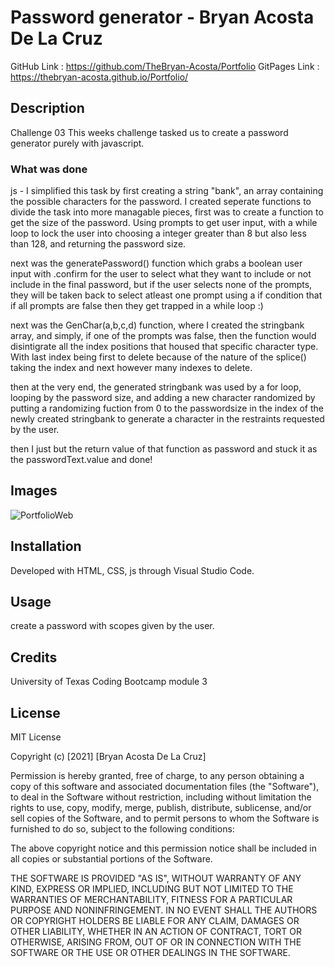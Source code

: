 # Password generator - Bryan Acosta De La Cruz
GitHub Link : https://github.com/TheBryan-Acosta/Portfolio
GitPages Link : https://thebryan-acosta.github.io/Portfolio/
## Description
Challenge 03  This weeks challenge tasked us to create a password generator purely with javascript.
### What was done
js - I simplified this task by first creating a string "bank", an array containing the possible characters for the password. I created seperate functions to divide the task into more managable pieces, first was to create a function to get the size of the password. Using prompts to get user input, with a while loop to lock the user into choosing a integer greater than 8 but also less than 128, and returning the password size.

next was the generatePassword() function which grabs a boolean user input with 
.confirm for the user to select what they want to include or not include in the final password, but if the user selects none of the prompts, they will be taken back to select atleast one prompt using a if condition that if all prompts are false then they get trapped in a while loop :)

next was the GenChar(a,b,c,d) function, where I created the stringbank array, and simply, if one of the prompts was false, then the function would disintigrate all the index positions that housed that specific character type. With last index being first to delete because of the nature of the splice() taking the index and next however many indexes to delete.

then at the very end, the generated stringbank was used by a for loop, looping by the password size, and adding a new character randomized by putting a randomizing fuction from 0 to the passwordsize in the index of the newly created stringbank to generate a character in the restraints requested by the user.

then I just but the return value of that function as password and stuck it as the passwordText.value and done!

## Images
![PortfolioWeb](assets/Images/portfoliodone.png?raw=true "portfolio")
## Installation
Developed with HTML, CSS, js through Visual Studio Code.

## Usage
create a password with scopes given by the user.

## Credits
University of Texas Coding Bootcamp module 3

## License

MIT License

Copyright (c) [2021] [Bryan Acosta De La Cruz]

Permission is hereby granted, free of charge, to any person obtaining a copy
of this software and associated documentation files (the "Software"), to deal
in the Software without restriction, including without limitation the rights
to use, copy, modify, merge, publish, distribute, sublicense, and/or sell
copies of the Software, and to permit persons to whom the Software is
furnished to do so, subject to the following conditions:

The above copyright notice and this permission notice shall be included in all
copies or substantial portions of the Software.

THE SOFTWARE IS PROVIDED "AS IS", WITHOUT WARRANTY OF ANY KIND, EXPRESS OR
IMPLIED, INCLUDING BUT NOT LIMITED TO THE WARRANTIES OF MERCHANTABILITY,
FITNESS FOR A PARTICULAR PURPOSE AND NONINFRINGEMENT. IN NO EVENT SHALL THE
AUTHORS OR COPYRIGHT HOLDERS BE LIABLE FOR ANY CLAIM, DAMAGES OR OTHER
LIABILITY, WHETHER IN AN ACTION OF CONTRACT, TORT OR OTHERWISE, ARISING FROM,
OUT OF OR IN CONNECTION WITH THE SOFTWARE OR THE USE OR OTHER DEALINGS IN THE
SOFTWARE.